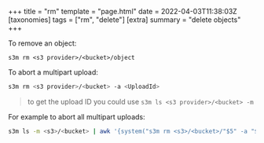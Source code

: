+++
title = "rm"
template = "page.html"
date = 2022-04-03T11:38:03Z
[taxonomies]
tags = ["rm", "delete"]
[extra]
summary = "delete objects"
+++


To remove an object:

    s3m rm <s3 provider>/<bucket>/object

To abort a multipart upload:

```sh
s3m rm <s3 provider>/<bucket> -a <UploadId>
```

> to get the upload ID you could use `s3m ls <s3 provider>/<bucket> -m`

For example to abort all multipart uploads:

```sh
s3m ls -m <s3>/<bucket> | awk '{system("s3m rm <s3>/<bucket>/"$5" -a "$4);}'
```